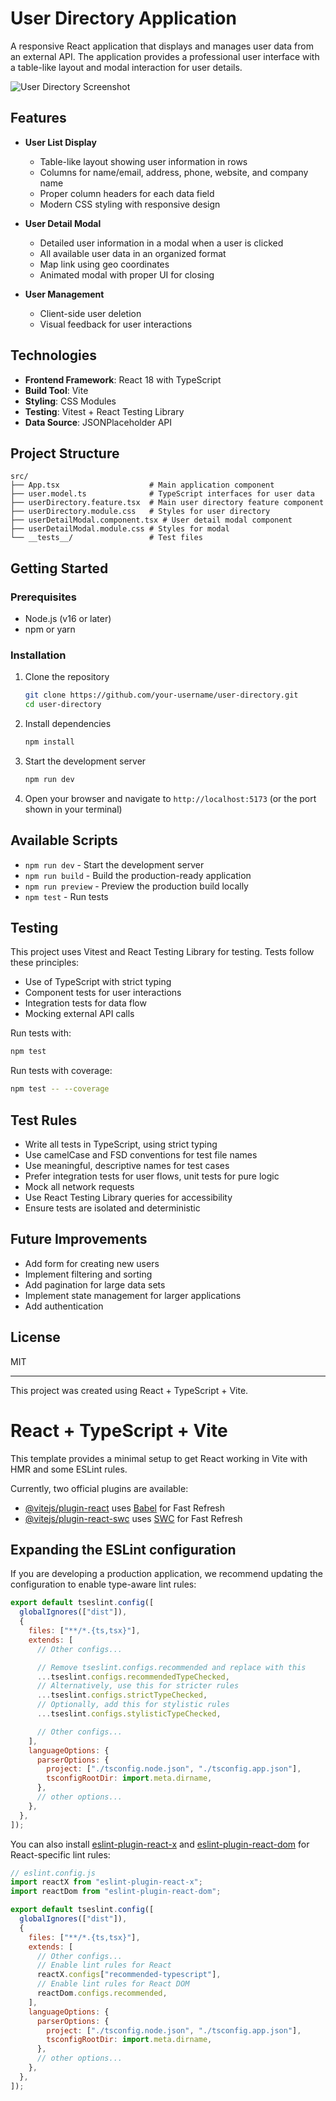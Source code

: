 # User Directory Application

A responsive React application that displays and manages user data from an external API. The application provides a professional user interface with a table-like layout and modal interaction for user details.

![User Directory Screenshot](https://via.placeholder.com/800x400?text=User+Directory+Screenshot)

## Features

- **User List Display**

  - Table-like layout showing user information in rows
  - Columns for name/email, address, phone, website, and company name
  - Proper column headers for each data field
  - Modern CSS styling with responsive design

- **User Detail Modal**

  - Detailed user information in a modal when a user is clicked
  - All available user data in an organized format
  - Map link using geo coordinates
  - Animated modal with proper UI for closing

- **User Management**
  - Client-side user deletion
  - Visual feedback for user interactions

## Technologies

- **Frontend Framework**: React 18 with TypeScript
- **Build Tool**: Vite
- **Styling**: CSS Modules
- **Testing**: Vitest + React Testing Library
- **Data Source**: JSONPlaceholder API

## Project Structure

```
src/
├── App.tsx                    # Main application component
├── user.model.ts              # TypeScript interfaces for user data
├── userDirectory.feature.tsx  # Main user directory feature component
├── userDirectory.module.css   # Styles for user directory
├── userDetailModal.component.tsx # User detail modal component
├── userDetailModal.module.css # Styles for modal
└── __tests__/                 # Test files
```

## Getting Started

### Prerequisites

- Node.js (v16 or later)
- npm or yarn

### Installation

1. Clone the repository

   ```bash
   git clone https://github.com/your-username/user-directory.git
   cd user-directory
   ```

2. Install dependencies

   ```bash
   npm install
   ```

3. Start the development server

   ```bash
   npm run dev
   ```

4. Open your browser and navigate to `http://localhost:5173` (or the port shown in your terminal)

## Available Scripts

- `npm run dev` - Start the development server
- `npm run build` - Build the production-ready application
- `npm run preview` - Preview the production build locally
- `npm test` - Run tests

## Testing

This project uses Vitest and React Testing Library for testing. Tests follow these principles:

- Use of TypeScript with strict typing
- Component tests for user interactions
- Integration tests for data flow
- Mocking external API calls

Run tests with:

```bash
npm test
```

Run tests with coverage:

```bash
npm test -- --coverage
```

## Test Rules

- Write all tests in TypeScript, using strict typing
- Use camelCase and FSD conventions for test file names
- Use meaningful, descriptive names for test cases
- Prefer integration tests for user flows, unit tests for pure logic
- Mock all network requests
- Use React Testing Library queries for accessibility
- Ensure tests are isolated and deterministic

## Future Improvements

- Add form for creating new users
- Implement filtering and sorting
- Add pagination for large data sets
- Implement state management for larger applications
- Add authentication

## License

MIT

---

This project was created using React + TypeScript + Vite.

# React + TypeScript + Vite

This template provides a minimal setup to get React working in Vite with HMR and some ESLint rules.

Currently, two official plugins are available:

- [@vitejs/plugin-react](https://github.com/vitejs/vite-plugin-react/blob/main/packages/plugin-react) uses [Babel](https://babeljs.io/) for Fast Refresh
- [@vitejs/plugin-react-swc](https://github.com/vitejs/vite-plugin-react/blob/main/packages/plugin-react-swc) uses [SWC](https://swc.rs/) for Fast Refresh

## Expanding the ESLint configuration

If you are developing a production application, we recommend updating the configuration to enable type-aware lint rules:

```js
export default tseslint.config([
  globalIgnores(["dist"]),
  {
    files: ["**/*.{ts,tsx}"],
    extends: [
      // Other configs...

      // Remove tseslint.configs.recommended and replace with this
      ...tseslint.configs.recommendedTypeChecked,
      // Alternatively, use this for stricter rules
      ...tseslint.configs.strictTypeChecked,
      // Optionally, add this for stylistic rules
      ...tseslint.configs.stylisticTypeChecked,

      // Other configs...
    ],
    languageOptions: {
      parserOptions: {
        project: ["./tsconfig.node.json", "./tsconfig.app.json"],
        tsconfigRootDir: import.meta.dirname,
      },
      // other options...
    },
  },
]);
```

You can also install [eslint-plugin-react-x](https://github.com/Rel1cx/eslint-react/tree/main/packages/plugins/eslint-plugin-react-x) and [eslint-plugin-react-dom](https://github.com/Rel1cx/eslint-react/tree/main/packages/plugins/eslint-plugin-react-dom) for React-specific lint rules:

```js
// eslint.config.js
import reactX from "eslint-plugin-react-x";
import reactDom from "eslint-plugin-react-dom";

export default tseslint.config([
  globalIgnores(["dist"]),
  {
    files: ["**/*.{ts,tsx}"],
    extends: [
      // Other configs...
      // Enable lint rules for React
      reactX.configs["recommended-typescript"],
      // Enable lint rules for React DOM
      reactDom.configs.recommended,
    ],
    languageOptions: {
      parserOptions: {
        project: ["./tsconfig.node.json", "./tsconfig.app.json"],
        tsconfigRootDir: import.meta.dirname,
      },
      // other options...
    },
  },
]);
```
